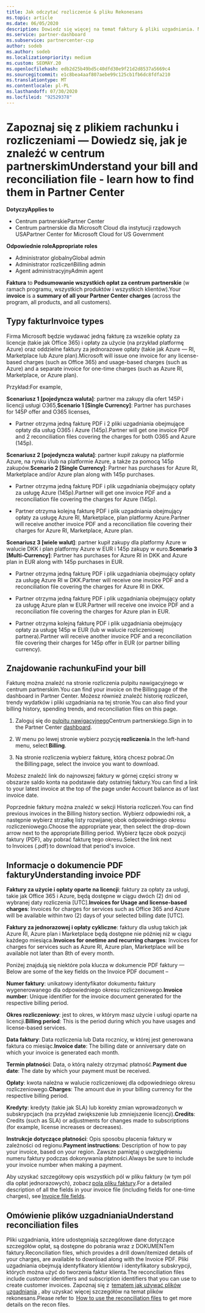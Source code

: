 ```yaml
---
title: Jak odczytać rozliczenie & pliku Rekonesans
ms.topic: article
ms.date: 06/05/2020
description: Dowiedz się więcej na temat faktury & pliki uzgadniania. Na rachunku są naliczane opłaty za centrum partnerskie w ramach programu, produktów i klientów w danym okresie miesięcznym.
ms.service: partner-dashboard
ms.subservice: partnercenter-csp
author: sodeb
ms.author: sodeb
ms.localizationpriority: medium
ms.custom: SEOMAY.20
ms.openlocfilehash: edb2d25b49bd5c40dfd30e9f21d2d8537a5669c4
ms.sourcegitcommit: e1c8bea4aaf807aebe99c125cb1fb6dc8fdfa210
ms.translationtype: MT
ms.contentlocale: pl-PL
ms.lasthandoff: 07/30/2020
ms.locfileid: "92529378"
---
```

# <a name="understand-your-bill-and-reconciliation-file---learn-how-to-find-them-in-partner-center"></a><span data-ttu-id="3736c-104">Zapoznaj się z plikiem rachunku i rozliczeniami — Dowiedz się, jak je znaleźć w centrum partnerskim</span><span class="sxs-lookup"><span data-stu-id="3736c-104">Understand your bill and reconciliation file - learn how to find them in Partner Center</span></span>

<span data-ttu-id="3736c-105">**Dotyczy**</span><span class="sxs-lookup"><span data-stu-id="3736c-105">**Applies to**</span></span>

- <span data-ttu-id="3736c-106">Centrum partnerskie</span><span class="sxs-lookup"><span data-stu-id="3736c-106">Partner Center</span></span>
- <span data-ttu-id="3736c-107">Centrum partnerskie dla Microsoft Cloud dla instytucji rządowych USA</span><span class="sxs-lookup"><span data-stu-id="3736c-107">Partner Center for Microsoft Cloud for US Government</span></span>

<span data-ttu-id="3736c-108">**Odpowiednie role**</span><span class="sxs-lookup"><span data-stu-id="3736c-108">**Appropriate roles**</span></span>

- <span data-ttu-id="3736c-109">Administrator globalny</span><span class="sxs-lookup"><span data-stu-id="3736c-109">Global admin</span></span>
- <span data-ttu-id="3736c-110">Administrator rozliczeń</span><span class="sxs-lookup"><span data-stu-id="3736c-110">Billing admin</span></span>
- <span data-ttu-id="3736c-111">Agent administracyjny</span><span class="sxs-lookup"><span data-stu-id="3736c-111">Admin agent</span></span>


<span data-ttu-id="3736c-112">**Faktura** to **Podsumowanie wszystkich opłat za centrum partnerskie** (w ramach programu, wszystkich produktów i wszystkich klientów).</span><span class="sxs-lookup"><span data-stu-id="3736c-112">Your **invoice** is a **summary of all your Partner Center charges** (across the program, all products, and all customers).</span></span> 

## <a name="invoice-types"></a><span data-ttu-id="3736c-113">Typy faktur</span><span class="sxs-lookup"><span data-stu-id="3736c-113">Invoice types</span></span>

<span data-ttu-id="3736c-114">Firma Microsoft będzie wydawać jedną fakturę za wszelkie opłaty za licencje (takie jak Office 365) i opłaty za użycie (na przykład platformę Azure) oraz oddzielne faktury za jednorazowe opłaty (takie jak Azure — RI, Marketplace lub Azure plan).</span><span class="sxs-lookup"><span data-stu-id="3736c-114">Microsoft will issue one invoice for any license-based charges (such as Office 365) and usage-based charges (such as Azure) and a separate invoice for one-time charges (such as Azure RI, Marketplace, or Azure plan).</span></span>

<span data-ttu-id="3736c-115">Przykład:</span><span class="sxs-lookup"><span data-stu-id="3736c-115">For example,</span></span>  

<span data-ttu-id="3736c-116">**Scenariusz 1 [pojedyncza waluta]**: partner ma zakupy dla ofert 145P i licencji usługi O365,</span><span class="sxs-lookup"><span data-stu-id="3736c-116">**Scenario 1 [Single Currency]**: Partner has purchases for 145P offer and O365 licenses,</span></span>  

- <span data-ttu-id="3736c-117">Partner otrzyma jedną fakturę PDF i 2 pliki uzgadniania obejmujące opłaty dla usług O365 i Azure (145p).</span><span class="sxs-lookup"><span data-stu-id="3736c-117">Partner will get one invoice PDF and 2 reconciliation files covering the charges for both O365 and Azure (145p).</span></span>  

<span data-ttu-id="3736c-118">**Scenariusz 2 [pojedyncza waluta]**: partner kupił zakupy na platformie Azure, na rynku i/lub na platformie Azure, a także za pomocą 145p zakupów.</span><span class="sxs-lookup"><span data-stu-id="3736c-118">**Scenario 2 [Single Currency]**: Partner has purchases for Azure RI, Marketplace and/or Azure plan along with 145p purchases.</span></span>

- <span data-ttu-id="3736c-119">Partner otrzyma jedną fakturę PDF i plik uzgadniania obejmujący opłaty za usługę Azure (145p).</span><span class="sxs-lookup"><span data-stu-id="3736c-119">Partner will get one invoice PDF and a reconciliation file covering the charges for Azure (145p).</span></span> 

- <span data-ttu-id="3736c-120">Partner otrzyma kolejną fakturę PDF i plik uzgadniania obejmujący opłaty za usługę Azure RI, Marketplace, plan platformy Azure.</span><span class="sxs-lookup"><span data-stu-id="3736c-120">Partner will receive another invoice PDF and a reconciliation file covering their charges for Azure RI, Marketplace, Azure plan.</span></span> 

<span data-ttu-id="3736c-121">**Scenariusz 3 [wiele walut]**: partner kupił zakupy dla platformy Azure w walucie DKK i plan platformy Azure w EUR i 145p zakupy w euro.</span><span class="sxs-lookup"><span data-stu-id="3736c-121">**Scenario 3 [Multi-Currency]**: Partner has purchases for Azure RI in DKK and Azure plan in EUR along with 145p purchases in EUR.</span></span>

- <span data-ttu-id="3736c-122">Partner otrzyma jedną fakturę PDF i plik uzgadniania obejmujący opłaty za usługę Azure RI w DKK.</span><span class="sxs-lookup"><span data-stu-id="3736c-122">Partner will receive one invoice PDF and a reconciliation file covering the charges for Azure RI in DKK.</span></span> 

- <span data-ttu-id="3736c-123">Partner otrzyma jedną fakturę PDF i plik uzgadniania obejmujący opłaty za usługę Azure plan w EUR.</span><span class="sxs-lookup"><span data-stu-id="3736c-123">Partner will receive one invoice PDF and a reconciliation file covering the charges for Azure plan in EUR.</span></span> 

- <span data-ttu-id="3736c-124">Partner otrzyma kolejną fakturę PDF i plik uzgadniania obejmujący opłaty za usługę 145p w EUR (lub w walucie rozliczeniowej partnera).</span><span class="sxs-lookup"><span data-stu-id="3736c-124">Partner will receive another invoice PDF and a reconciliation file covering their charges for 145p offer in EUR (or partner billing currency).</span></span> 

## <a name="find-your-bill"></a><span data-ttu-id="3736c-125">Znajdowanie rachunku</span><span class="sxs-lookup"><span data-stu-id="3736c-125">Find your bill</span></span> 

<span data-ttu-id="3736c-126">Fakturę można znaleźć na stronie rozliczenia pulpitu nawigacyjnego w centrum partnerskim.</span><span class="sxs-lookup"><span data-stu-id="3736c-126">You can find your invoice on the Billing page of the dashboard in Partner Center.</span></span> <span data-ttu-id="3736c-127">Możesz również znaleźć historię rozliczeń, trendy wydatków i pliki uzgadniania na tej stronie.</span><span class="sxs-lookup"><span data-stu-id="3736c-127">You can also find your billing history, spending trends, and reconciliation files on this page.</span></span> 

1. <span data-ttu-id="3736c-128">Zaloguj się do [pulpitu nawigacyjnego](https://partner.microsoft.com/dashboard/home)Centrum partnerskiego.</span><span class="sxs-lookup"><span data-stu-id="3736c-128">Sign in to the Partner Center [dashboard](https://partner.microsoft.com/dashboard/home).</span></span> 

2. <span data-ttu-id="3736c-129">W menu po lewej stronie wybierz pozycję **rozliczenia**.</span><span class="sxs-lookup"><span data-stu-id="3736c-129">In the left-hand menu, select **Billing**.</span></span> 

3. <span data-ttu-id="3736c-130">Na stronie rozliczenia wybierz fakturę, którą chcesz pobrać.</span><span class="sxs-lookup"><span data-stu-id="3736c-130">On the Billing page, select the invoice you want to download.</span></span> 

<span data-ttu-id="3736c-131">Możesz znaleźć link do najnowszej faktury w górnej części strony w obszarze saldo konta na podstawie daty ostatniej faktury.</span><span class="sxs-lookup"><span data-stu-id="3736c-131">You can find a link to your latest invoice at the top of the page under Account balance as of last invoice date.</span></span> 

<span data-ttu-id="3736c-132">Poprzednie faktury można znaleźć w sekcji Historia rozliczeń.</span><span class="sxs-lookup"><span data-stu-id="3736c-132">You can find previous invoices in the Billing history section.</span></span> <span data-ttu-id="3736c-133">Wybierz odpowiedni rok, a następnie wybierz strzałkę listy rozwijanej obok odpowiedniego okresu rozliczeniowego.</span><span class="sxs-lookup"><span data-stu-id="3736c-133">Choose the appropriate year, then select the drop-down arrow next to the appropriate Billing period.</span></span> <span data-ttu-id="3736c-134">Wybierz łącze obok pozycji faktury (PDF), aby pobrać fakturę tego okresu.</span><span class="sxs-lookup"><span data-stu-id="3736c-134">Select the link next to Invoices (.pdf) to download that period's invoice.</span></span> 

## <a name="understanding-invoice-pdf"></a><span data-ttu-id="3736c-135">Informacje o dokumencie PDF faktury</span><span class="sxs-lookup"><span data-stu-id="3736c-135">Understanding invoice PDF</span></span> 

<span data-ttu-id="3736c-136">**Faktury za użycie i opłaty oparte na licencji**: faktury za opłaty za usługi, takie jak Office 365 i Azure, będą dostępne w ciągu dwóch (2) dni od wybranej daty rozliczenia [UTC].</span><span class="sxs-lookup"><span data-stu-id="3736c-136">**Invoices for Usage and license-based charges**: Invoices for charges for services such as Office 365 and Azure will be available within two (2) days of your selected billing date [UTC].</span></span>  

<span data-ttu-id="3736c-137">**Faktury za jednorazowej i opłaty cykliczne**: faktury dla usług takich jak Azure RI, Azure plan i Marketplace będą dostępne nie później niż w ciągu każdego miesiąca.</span><span class="sxs-lookup"><span data-stu-id="3736c-137">**Invoices for onetime and recurring charges**: Invoices for charges for services such as Azure RI, Azure plan, Marketplace will be available not later than 8th of every month.</span></span>  

<span data-ttu-id="3736c-138">Poniżej znajdują się niektóre pola klucza w dokumencie PDF faktury —</span><span class="sxs-lookup"><span data-stu-id="3736c-138">Below are some of the key fields on the Invoice PDF document –</span></span>

<span data-ttu-id="3736c-139">**Numer faktury**: unikatowy identyfikator dokumentu faktury wygenerowanego dla odpowiedniego okresu rozliczeniowego.</span><span class="sxs-lookup"><span data-stu-id="3736c-139">**Invoice number**: Unique identifier for the invoice document generated for the respective billing period.</span></span> 

<span data-ttu-id="3736c-140">**Okres rozliczeniowy**: jest to okres, w którym masz użycie i usługi oparte na licencji.</span><span class="sxs-lookup"><span data-stu-id="3736c-140">**Billing period**: This is the period during which you have usages and license-based services.</span></span> 

<span data-ttu-id="3736c-141">**Data faktury**: Data rozliczenia lub Data rocznicy, w której jest generowana faktura co miesiąc.</span><span class="sxs-lookup"><span data-stu-id="3736c-141">**Invoice date**: The billing date or anniversary date on which your invoice is generated each month.</span></span> 

<span data-ttu-id="3736c-142">**Termin płatności**: Data, o którą należy otrzymać płatność.</span><span class="sxs-lookup"><span data-stu-id="3736c-142">**Payment due date**: The date by which your payment must be received.</span></span> 

<span data-ttu-id="3736c-143">**Opłaty**: kwota należna w walucie rozliczeniowej dla odpowiedniego okresu rozliczeniowego.</span><span class="sxs-lookup"><span data-stu-id="3736c-143">**Charges**: The amount due in your billing currency for the respective billing period.</span></span> 

<span data-ttu-id="3736c-144">**Kredyty**: kredyty (takie jak SLA) lub korekty zmian wprowadzonych w subskrypcjach (na przykład zwiększenie lub zmniejszenie licencji).</span><span class="sxs-lookup"><span data-stu-id="3736c-144">**Credits**: Credits (such as SLA) or adjustments for changes made to subscriptions (for example, license increases or decreases).</span></span> 

<span data-ttu-id="3736c-145">**Instrukcje dotyczące płatności**: Opis sposobu płacenia faktury w zależności od regionu.</span><span class="sxs-lookup"><span data-stu-id="3736c-145">**Payment instructions**: Description of how to pay your invoice, based on your region.</span></span> <span data-ttu-id="3736c-146">Zawsze pamiętaj o uwzględnieniu numeru faktury podczas dokonywania płatności.</span><span class="sxs-lookup"><span data-stu-id="3736c-146">Always be sure to include your invoice number when making a payment.</span></span> 

<span data-ttu-id="3736c-147">Aby uzyskać szczegółowy opis wszystkich pól w pliku faktury (w tym pól dla opłat jednorazowych), zobacz [pola pliku faktury](invoice-file.md).</span><span class="sxs-lookup"><span data-stu-id="3736c-147">For a detailed description of all the fields in your invoice file (including fields for one-time charges), see [Invoice file fields](invoice-file.md).</span></span> 

## <a name="understand-reconciliation-files"></a><span data-ttu-id="3736c-148">Omówienie plików uzgadniania</span><span class="sxs-lookup"><span data-stu-id="3736c-148">Understand reconciliation files</span></span>

 <span data-ttu-id="3736c-149">Pliki uzgadniania, które udostępniają szczegółowe dane dotyczące szczegółów opłat, są dostępne do pobrania wraz z DOKUMENTem faktury.</span><span class="sxs-lookup"><span data-stu-id="3736c-149">Reconciliation files, which provides a drill down/itemized details of your charges, are available to download along with the Invoice PDF.</span></span> <span data-ttu-id="3736c-150">Pliki uzgadniania obejmują identyfikatory klientów i identyfikatory subskrypcji, których można użyć do tworzenia faktur klienta.</span><span class="sxs-lookup"><span data-stu-id="3736c-150">The reconciliation files include customer identifiers and subscription identifiers that you can use to create customer invoices.</span></span> <span data-ttu-id="3736c-151">Zapoznaj się z  [tematem jak używać plików uzgadniania](use-the-reconciliation-files.md) , aby uzyskać więcej szczegółów na temat plików rekonesans.</span><span class="sxs-lookup"><span data-stu-id="3736c-151">Please refer to  [How to use the reconciliation files](use-the-reconciliation-files.md) to get more details on the recon files.</span></span> 
